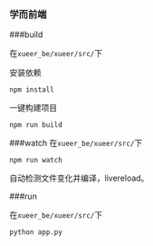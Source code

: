 ### 学而前端

###build

在`xueer_be/xueer/src/`下  

安装依赖

`npm install`   

一键构建项目

`npm run build` 



###watch
在`xueer_be/xueer/src/`下

`npm run watch`

自动检测文件变化并编译，livereload。

###run

在`xueer_be/xueer/src/`下

`python app.py`